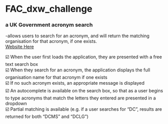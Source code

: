# FAC_dxw_challenge

### a UK Government acronym search
-allows users to search for an acronym, and will return the matching organisation for that acronym, if one exists. <br>
[Website Here](abbbyccc.github.io/fac_dxw_challenge/)

☑️ When the user first loads the application, they are presented with a free text search
box <br>
☑️ When they search for an acronym, the application displays the full organisation
name for that acronym if one exists <br>
☑️ If no such acronym exists, an appropriate message is displayed <br>
☑️ An autocomplete is available on the search box, so that as a user begins to type
acronyms that match the letters they entered are presented in a dropdown <br>
☑️ Partial matching is available (e.g. if a user searches for “DC”, results are returned for
both “DCMS” and “DCLG”) <br>
